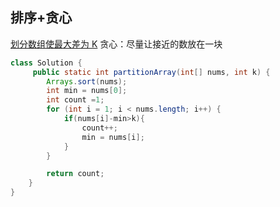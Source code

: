 
## 排序+贪心
[划分数组使最大差为 K](https://leetcode.cn/problems/partition-array-such-that-maximum-difference-is-k/)
贪心：尽量让接近的数放在一块
```java
class Solution {
     public static int partitionArray(int[] nums, int k) {
        Arrays.sort(nums);
        int min = nums[0];
        int count =1;
        for (int i = 1; i < nums.length; i++) {
            if(nums[i]-min>k){
                count++;
                min = nums[i];
            }
        }

        return count;
    }
}
```
